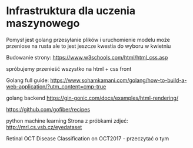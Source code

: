 # Infrastruktura dla uczenia maszynowego

Pomysł jest golang przesyłanie plików i uruchomienie modelu  może przeniose na rusta ale to jest jeszcze kwestia do wyboru w kwietniu


Budowanie strony:
https://www.w3schools.com/html/html_css.asp

spróbujemy przenieść wszystko na html + css front 

Golang full guide:
https://www.sohamkamani.com/golang/how-to-build-a-web-application/?utm_content=cmp-true



golang backend 
https://gin-gonic.com/docs/examples/html-rendering/

https://github.com/gofiber/recipes


python machine learning
Strona z próbkami zdjeć:
http://mrl.cs.vsb.cz/eyedataset 


Retinal OCT Disease Classification on OCT2017 - przeczytać o tym